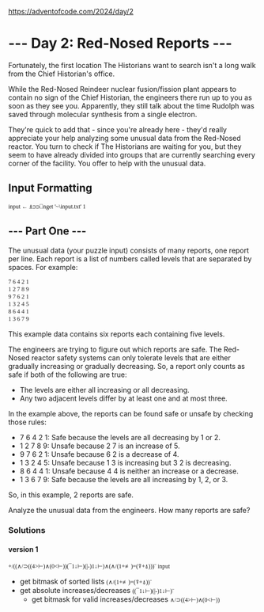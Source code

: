 <style>
    code {
        font-family: 'APL385 Unicode'
    }
</style>

https://adventofcode.com/2024/day/2

# --- Day 2: Red-Nosed Reports ---

Fortunately, the first location The Historians want to search isn't a long walk from the Chief Historian's office.

While the Red-Nosed Reindeer nuclear fusion/fission plant appears to contain no sign of the Chief Historian, the engineers there run up to you as soon as they see you. Apparently, they still talk about the time Rudolph was saved through molecular synthesis from a single electron.

They're quick to add that - since you're already here - they'd really appreciate your help analyzing some unusual data from the Red-Nosed reactor. You turn to check if The Historians are waiting for you, but they seem to have already divided into groups that are currently searching every corner of the facility. You offer to help with the unusual data.

## Input Formatting

```
input ← ⍎⊃⊃⎕nget '~\input.txt' 1
```

## --- Part One ---

The unusual data (your puzzle input) consists of many reports, one report per line. Each report is a list of numbers called levels that are separated by spaces. For example:

```
7 6 4 2 1
1 2 7 8 9
9 7 6 2 1
1 3 2 4 5
8 6 4 4 1
1 3 6 7 9
```

This example data contains six reports each containing five levels.

The engineers are trying to figure out which reports are safe. The Red-Nosed reactor safety systems can only tolerate levels that are either gradually increasing or gradually decreasing. So, a report only counts as safe if both of the following are true:

- The levels are either all increasing or all decreasing.
- Any two adjacent levels differ by at least one and at most three.

In the example above, the reports can be found safe or unsafe by checking those rules:

- 7 6 4 2 1: Safe because the levels are all decreasing by 1 or 2.
- 1 2 7 8 9: Unsafe because 2 7 is an increase of 5.
- 9 7 6 2 1: Unsafe because 6 2 is a decrease of 4.
- 1 3 2 4 5: Unsafe because 1 3 is increasing but 3 2 is decreasing.
- 8 6 4 4 1: Unsafe because 4 4 is neither an increase or a decrease.
- 1 3 6 7 9: Safe because the levels are all increasing by 1, 2, or 3.

So, in this example, 2 reports are safe.

Analyze the unusual data from the engineers. How many reports are safe?

### Solutions

#### version 1

```
+/((∧/⊃((4>⊢)∧(0<⊢))(¯1↓⊢)(|-)1↓⊢)∧(∧/(1+≢)=(⍒+⍋)))¨ input
```

- get bitmask of sorted lists `(∧/(1+≢)=(⍒+⍋))¨`
- get absolute increases/decreases `((¯1↓⊢)(|-)1↓⊢)¨`
  - get bitmask for valid increases/decreases `∧/⊃((4>⊢)∧(0<⊢))`
